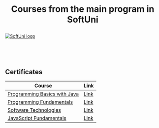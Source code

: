 # <p align="center"> Courses from the main program in SoftUni <p>

<a href="https://softuni.bg/trainings/courses" rel="Courses" target="_blank" >  ![SoftUni logo][logo] <a/>

[logo]: http://innovationstarterbox.bg/wp-content/uploads/2016/05/Softuni_logo_trasparent.png "SoftUni Logo"

<br/>
<br/>
<br/>

<h2> Certificates </h2>

|**Course**|**Link**|
|---|---|
|<a href="https://softuni.bg/trainings/1772/programming-basics-with-java-october-2017" target="_blank" > Programming Basics with Java</a>   | <a href="https://softuni.bg/certificates/details/50222/8bd006f6" target="_blank" > Link</a> |
|<a href="https://softuni.bg/trainings/1786/programming-fundamentals-january-2018" target="_blank" > Programming Fundamentals  </a>| <a href="https://softuni.bg/certificates/details/51867/a3538ed8" target="_blank" > Link</a> |
|<a href="https://softuni.bg/trainings/1787/software-technologies-march-2018" target="_blank" > Software Technologies  </a> | <a href="https://softuni.bg/certificates/details/54186/f2bcd1ea" target="_blank" > Link</a> |
|<a href="https://softuni.bg/trainings/1968/js-fundamentals-may-2018" target="_blank" > JavaScript Fundamentals  </a> | <a href="https://softuni.bg/certificates/details/55003/049bb9ff" target="_blank" > Link</a> |

